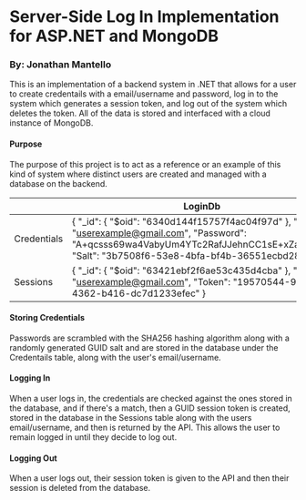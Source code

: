 # Server-Side Log In Implementation for ASP.NET and MongoDB

### By: Jonathan Mantello

This is an implementation of a backend system in .NET that allows for a user to create credentails with a email/username and password, log in to the system which generates a session token, and log out of the system which deletes the token. All of the data is stored and interfaced with a cloud instance of MongoDB.

#### Purpose
The purpose of this project is to act as a reference or an example of this kind of system where distinct users are created and managed with a database on the backend. 

|             | **LoginDb**                                                                                                                                                                                                   |
|-------------|---------------------------------------------------------------------------------------------------------------------------------------------------------------------------------------------------------------|
| Credentials | {   "_id": {     "$oid": "6340d144f15757f4ac04f97d"   },   "Email": "userexample@gmail.com",   "Password": "A+qcsss69wa4VabyUm4YTc2RafJJehnCC1sE+xZaM2g=",   "Salt": "3b7508f6-53e8-4bfa-bf4b-36551ecbd285" } |
| Sessions    | {   "_id": {     "$oid": "63421ebf2f6ae53c435d4cba"   },   "Email": "userexample@gmail.com",   "Token": "19570544-9d29-4362-b416-dc7d1233efec" }                                                              |

#### Storing Credentials
Passwords are scrambled with the SHA256 hashing algorithm along with a randomly generated GUID salt and are stored in the database under the Credentails table, along with the user's email/username.

#### Logging In
When a user logs in, the credentials are checked against the ones stored in the database, and if there's a match, then a GUID session token is created, stored in the database in the Sessions table along with the users email/username, and then is returned by the API. This allows the user to remain logged in until they decide to log out.

#### Logging Out
When a user logs out, their session token is given to the API and then their session is deleted from the database.

